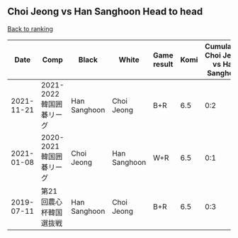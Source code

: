 ## Choi Jeong vs Han Sanghoon Head to head

[Back to ranking](../../index.md)




| **Date** | **Comp** | **Black** | **White** | **Game result** | **Komi** | **Cumulative Choi Jeong vs Han Sanghoon** | **Choi Jeong streak** | **Han Sanghoon streak** | 
| --- | --- | --- | --- | --- | --- | --- | --- | --- |
| 2021-11-21 | 2021-2022韓国囲碁リーグ | Han Sanghoon | Choi Jeong | B+R | 6.5 | 0:2 | 0 | 2 | 
| 2021-01-08 | 2020-2021韓国囲碁リーグ | Choi Jeong | Han Sanghoon | W+R | 6.5 | 0:1 | 0 | 1 | 
| 2019-07-11 | 第21回農心杯韓国選抜戦 | Han Sanghoon | Choi Jeong | B+R | 6.5 | 0:3 | 0 | 3 |





